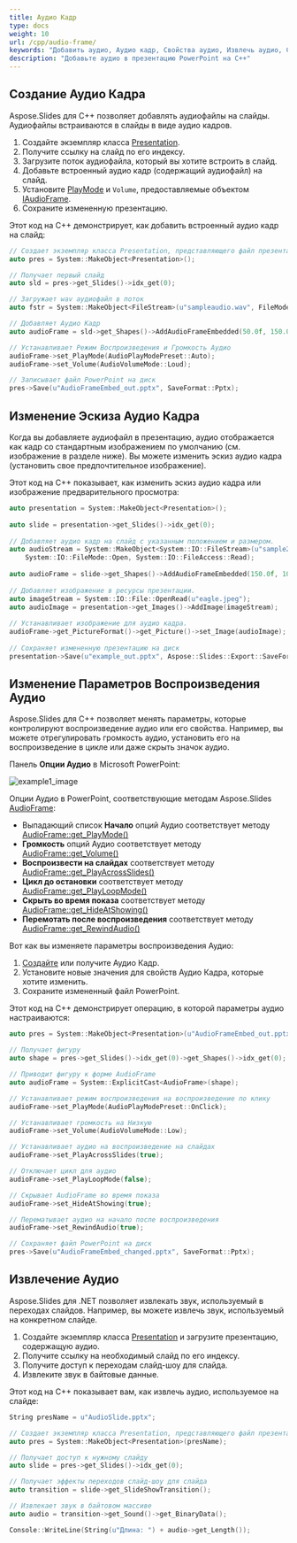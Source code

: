 ```yaml
---
title: Аудио Кадр
type: docs
weight: 10
url: /cpp/audio-frame/
keywords: "Добавить аудио, Аудио кадр, Свойства аудио, Извлечь аудио, C++, CPP, Aspose.Slides для C++"
description: "Добавьте аудио в презентацию PowerPoint на C++"
---
```


## **Создание Аудио Кадра**
Aspose.Slides для C++ позволяет добавлять аудиофайлы на слайды. Аудиофайлы встраиваются в слайды в виде аудио кадров.

1. Создайте экземпляр класса [Presentation](https://reference.aspose.com/slides/cpp/class/aspose.slides.presentation).
2. Получите ссылку на слайд по его индексу.
3. Загрузите поток аудиофайла, который вы хотите встроить в слайд.
4. Добавьте встроенный аудио кадр (содержащий аудиофайл) на слайд.
5. Установите [PlayMode](https://reference.aspose.com/slides/cpp/namespace/aspose.slides#a1e0dfa632c5498e693145d42f3cf8e4c) и `Volume`, предоставляемые объектом [IAudioFrame](https://reference.aspose.com/slides/cpp/class/aspose.slides.i_audio_frame).
6. Сохраните измененную презентацию.

Этот код на C++ демонстрирует, как добавить встроенный аудио кадр на слайд:

``` cpp
// Создает экземпляр класса Presentation, представляющего файл презентации
auto pres = System::MakeObject<Presentation>();

// Получает первый слайд
auto sld = pres->get_Slides()->idx_get(0);

// Загружает wav аудиофайл в поток
auto fstr = System::MakeObject<FileStream>(u"sampleaudio.wav", FileMode::Open, FileAccess::Read);

// Добавляет Аудио Кадр
auto audioFrame = sld->get_Shapes()->AddAudioFrameEmbedded(50.0f, 150.0f, 100.0f, 100.0f, fstr);

// Устанавливает Режим Воспроизведения и Громкость Аудио
audioFrame->set_PlayMode(AudioPlayModePreset::Auto);
audioFrame->set_Volume(AudioVolumeMode::Loud);

// Записывает файл PowerPoint на диск
pres->Save(u"AudioFrameEmbed_out.pptx", SaveFormat::Pptx);
```

## **Изменение Эскиза Аудио Кадра**

Когда вы добавляете аудиофайл в презентацию, аудио отображается как кадр со стандартным изображением по умолчанию (см. изображение в разделе ниже). Вы можете изменить эскиз аудио кадра (установить свое предпочтительное изображение).

Этот код на C++ показывает, как изменить эскиз аудио кадра или изображение предварительного просмотра:

```cpp
auto presentation = System::MakeObject<Presentation>();
        
auto slide = presentation->get_Slides()->idx_get(0);
        
// Добавляет аудио кадр на слайд с указанным положением и размером.
auto audioStream = System::MakeObject<System::IO::FileStream>(u"sample2.mp3", 
    System::IO::FileMode::Open, System::IO::FileAccess::Read);
    
auto audioFrame = slide->get_Shapes()->AddAudioFrameEmbedded(150.0f, 100.0f, 50.0f, 50.0f, audioStream);
            
// Добавляет изображение в ресурсы презентации.
auto imageStream = System::IO::File::OpenRead(u"eagle.jpeg");
auto audioImage = presentation->get_Images()->AddImage(imageStream);
            
// Устанавливает изображение для аудио кадра.
audioFrame->get_PictureFormat()->get_Picture()->set_Image(audioImage); // <-----
        
// Сохраняет измененную презентацию на диск
presentation->Save(u"example_out.pptx", Aspose::Slides::Export::SaveFormat::Pptx);
```

## **Изменение Параметров Воспроизведения Аудио**

Aspose.Slides для C++ позволяет менять параметры, которые контролируют воспроизведение аудио или его свойства. Например, вы можете отрегулировать громкость аудио, установить его на воспроизведение в цикле или даже скрыть значок аудио.

Панель **Опции Аудио** в Microsoft PowerPoint:

![example1_image](audio_frame_0.png)

Опции Аудио в PowerPoint, соответствующие методам Aspose.Slides [AudioFrame](https://reference.aspose.com/slides/cpp/class/aspose.slides.audio_frame):
- Выпадающий список **Начало** опций Аудио соответствует методу [AudioFrame::get_PlayMode()](https://reference.aspose.com/slides/cpp/class/aspose.slides.audio_frame#a5379c1a9c1166234d674b32413215a2b) 
- **Громкость** опций Аудио соответствует методу [AudioFrame::get_Volume()](https://reference.aspose.com/slides/cpp/class/aspose.slides.audio_frame#af06a3176684b6a13326bc8526747d9f3)  
- **Воспроизвести на слайдах** соответствует методу [AudioFrame::get_PlayAcrossSlides()](https://reference.aspose.com/slides/cpp/class/aspose.slides.audio_frame#a3c6ffc45b319ce127384fc37e188f7b0)  
- **Цикл до остановки** соответствует методу [AudioFrame::get_PlayLoopMode()](https://reference.aspose.com/slides/cpp/class/aspose.slides.audio_frame#a99b5b9cc650e93eba813bd8b2371315b)  
- **Скрыть во время показа** соответствует методу [AudioFrame::get_HideAtShowing() ](https://reference.aspose.com/slides/cpp/class/aspose.slides.audio_frame#abd008322e6a3d7d06bed527e329a9082)  
- **Перемотать после воспроизведения** соответствует методу [AudioFrame::get_RewindAudio() ](https://reference.aspose.com/slides/cpp/class/aspose.slides.audio_frame#a4900e1df6477db16e8cdd859ad54e637) 

Вот как вы изменяете параметры воспроизведения Аудио:

1. [Создайте](#создание-аудио-кадра) или получите Аудио Кадр.
2. Установите новые значения для свойств Аудио Кадра, которые хотите изменить.
3. Сохраните измененный файл PowerPoint.

Этот код на C++ демонстрирует операцию, в которой параметры аудио настраиваются:

``` cpp 
auto pres = System::MakeObject<Presentation>(u"AudioFrameEmbed_out.pptx");

// Получает фигуру
auto shape = pres->get_Slides()->idx_get(0)->get_Shapes()->idx_get(0);

// Приводит фигуру к форме AudioFrame
auto audioFrame = System::ExplicitCast<AudioFrame>(shape);

// Устанавливает режим воспроизведения на воспроизведение по клику
audioFrame->set_PlayMode(AudioPlayModePreset::OnClick);

// Устанавливает громкость на Низкую
audioFrame->set_Volume(AudioVolumeMode::Low);

// Устанавливает аудио на воспроизведение на слайдах
audioFrame->set_PlayAcrossSlides(true);

// Отключает цикл для аудио
audioFrame->set_PlayLoopMode(false);

// Скрывает AudioFrame во время показа
audioFrame->set_HideAtShowing(true);

// Перематывает аудио на начало после воспроизведения
audioFrame->set_RewindAudio(true);

// Сохраняет файл PowerPoint на диск
pres->Save(u"AudioFrameEmbed_changed.pptx", SaveFormat::Pptx);
```

## **Извлечение Аудио**
Aspose.Slides для .NET позволяет извлекать звук, используемый в переходах слайдов. Например, вы можете извлечь звук, используемый на конкретном слайде.

1. Создайте экземпляр класса [Presentation](https://reference.aspose.com/slides/cpp/class/aspose.slides.presentation) и загрузите презентацию, содержащую аудио.
2. Получите ссылку на необходимый слайд по его индексу.
3. Получите доступ к переходам слайд-шоу для слайда.
4. Извлеките звук в байтовые данные.

Этот код на C++ показывает вам, как извлечь аудио, используемое на слайде:

``` cpp
String presName = u"AudioSlide.pptx";

// Создает экземпляр класса Presentation, представляющего файл презентации
auto pres = System::MakeObject<Presentation>(presName);

// Получает доступ к нужному слайду
auto slide = pres->get_Slides()->idx_get(0);

// Получает эффекты переходов слайд-шоу для слайда
auto transition = slide->get_SlideShowTransition();

// Извлекает звук в байтовом массиве
auto audio = transition->get_Sound()->get_BinaryData();

Console::WriteLine(String(u"Длина: ") + audio->get_Length());
```